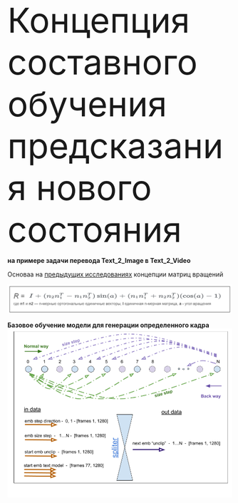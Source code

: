 <span style="font-size:5.5em">Концепция составного обучения  предсказания нового состояния</span>

**на примере задачи перевода  Text_2_Image в Text_2_Video**

Основаа на [предыдущих исследованиях](https://github.com/Mike030668/MIPT_magistratura/tree/main/Text2Video_project) концепции матриц вращений  

![Alt text](images/R_matrix.png)

**Базовое обучение модели для генерации определенного кадра**
![Alt text](images/Normal_Back_ways_train.png)

